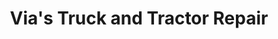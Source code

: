 ---
title: "Via's Truck and Tractor Repair"
url: /floyd/vias-truck-and-tractor-repair/
shop: Allgemein
---